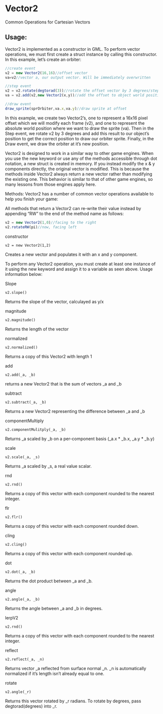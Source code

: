 # Vector2
Common Operations for Cartesian Vectors

## Usage:
Vector2 is implemented as a constructor in GML. To perform vector operations, we must first create a struct instance by calling this constructor. In this example, let’s create an orbiter:
```js
//create event
v2 = new Vector2(16,16)//offset vector
va=v2//vector a, our output vector. Will be immediately overwritten
```

```js
//step event
v2 = v2.rotate(degtorad(3))//rotate the offset vector by 3 degrees/step
va = v2.add(v2,new Vector2(x,y))//add the offset to object world position
```

```js
//draw event
draw_sprite(sprOrbiter,va.x,va.y)//draw sprite at offset
```

In this example, we create two Vector2’s, one to represent a 16x16 pixel offset which we will modify each frame (v2), and one to represent the absolute world position where we want to draw the sprite (va). Then in the Step event, we rotate v2 by 3 degrees and add this result to our object’s position to get the correct position to draw our orbiter sprite. Finally, in the Draw event, we draw the orbiter at it’s new position.

Vector2 is designed to work in a similar way to other game engines. When you use the new keyword or use any of the methods accessible through dot notation, a new struct is created in memory. If you instead modify the x & y components directly, the original vector is modified. This is because the methods inside Vector2 always return a new vector rather than modifying the existing one. This behavior is similar to that of other game engines, so many lessons from those engines apply here.

Methods:
Vector2 has a number of common vector operations available to help you finish your game:

All methods that return a Vector2 can re-write their value instead by appending “RW” to the end of the method name as follows:
```js
v2 = new Vector2(1,0)//facing to the right
v2.rotateRW(pi)//now, facing left
```
constructor

`v2 = new Vector2(1,2)`

Creates a new vector and populates it with an x and y component.

To perform any Vector2 operation, you must create at least one instance of it using the new keyword and assign it to a variable as seen above. Usage information below:

Slope

`v2.slope()`

Returns the slope of the vector, calculayed as y/x

magnitude

`v2.magnitude()`

Returns the length of the vector

normalized

`v2.normalized()`

Returns a copy of this Vector2 with length 1

add

`v2.add(_a, _b)`

returns a new Vector2 that is the sum of vectors _a and _b

subtract

`v2.subtract(_a, _b)`

Returns a new Vector2 representing the difference between _a and _b

componentMultiply

`v2.componentMulitply(_a, _b)`

Returns _a scaled by _b on a per-component basis (_a.x * _b.x, _a.y * _b.y)

scale

`v2.scale(_a, _s)`

Returns _a scaled by _s, a real value scalar.

rnd

`v2.rnd()`

Returns a copy of this vector with each component rounded to the nearest integer.

flr

`v2.flr()`

Returns a copy of this vector with each component rounded down.

cling

`v2.cling()`

Returns a copy of this vector with each component rounded up.

dot

`v2.dot(_a, _b)`

Returns the dot product between _a and _b.

angle

`v2.angle(_a, _b)`

Returns the angle between _a and _b in degrees.

lerpV2

`v2.rnd()`

Returns a copy of this vector with each component rounded to the nearest integer.

reflect

`v2.reflect(_a, _n)`

Returns vector _a reflected from surface normal _n. _n is automatically normalized if it’s length isn’t already equal to one.

rotate

`v2.angle(_r)`

Returns this vector rotated by _r radians. To rotate by degrees, pass degtorad(degrees) into _r.

